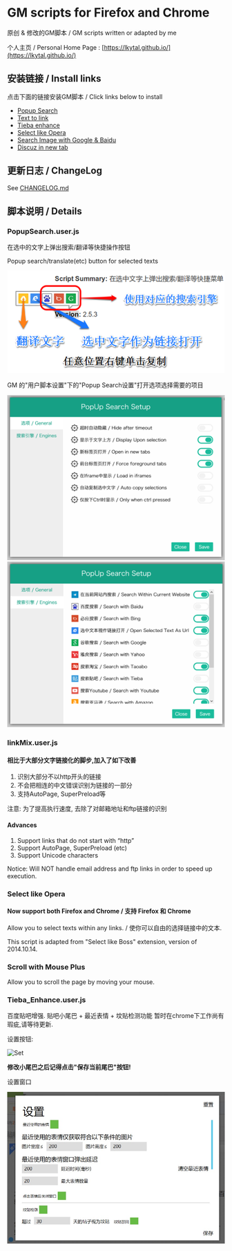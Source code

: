 # GM scripts for Firefox and Chrome

原创 & 修改的GM脚本 / GM scripts written or adapted by me

个人主页 / Personal Home Page : [https://lkytal.github.io/](https://lkytal.github.io/)

## 安装链接 / Install links

点击下面的链接安装GM脚本 / Click links below to install

* [Popup Search](https://github.com/lkytal/GM/raw/master/popsearch.user.js)
* [Text to link](https://github.com/lkytal/GM/raw/master/linkMix.user.js)
* [Tieba enhance](https://github.com/lkytal/GM/raw/master/tieba_enhance.user.js)
* [Select like Opera](https://github.com/lkytal/GM/raw/master/select.user.js)
* [Search Image with Google & Baidu](https://github.com/lkytal/GM/raw/master/img.user.js)
* [Discuz in new tab](https://github.com/lkytal/GM/raw/master/discuz_in_tab.user.js)

## 更新日志 / ChangeLog

See [CHANGELOG.md](CHANGELOG.md)

## 脚本说明 / Details

### PopupSearch.user.js

在选中的文字上弹出搜索/翻译等快捷操作按钮

Popup search/translate(etc) button for selected texts

![Function](assets/t.png)

GM 的"用户脚本设置"下的"Popup Search设置"打开选项选择需要的项目

![Set](assets/pset1.png)
![Set](assets/pset2.png)

### linkMix.user.js

#### 相比于大部分文字链接化的脚步,加入了如下改善

1. 识别大部分不以http开头的链接
1. 不会把相连的中文错误识别为链接的一部分
1. 支持AutoPage, SuperPreload等

注意: 为了提高执行速度, 去除了对邮箱地址和ftp链接的识别

#### Advances

1. Support links that do not start with “http”
1. Support AutoPage, SuperPreload (etc)
1. Support Unicode characters

Notice: Will NOT handle email address and ftp links in order to speed up execution.

### Select like Opera

#### Now support both Firefox and Chrome / 支持 Firefox 和 Chrome

Allow you to select texts within any links. / 使你可以自由的选择链接中的文本.

This script is adapted from "Select like Boss" extension, version of 2014.10.14.

### Scroll with Mouse Plus

Allow you to scroll the page by moving your mouse.

### Tieba_Enhance.user.js

百度贴吧增强. 贴吧小尾巴 + 最近表情 + 坟贴检测功能
暂时在chrome下工作尚有瑕疵,请等待更新.

设置按钮:

![Set](assets/setbtn.png)

__修改小尾巴之后记得点击"保存当前尾巴"按钮!__

设置窗口

![Win](assets/win.jpg)
